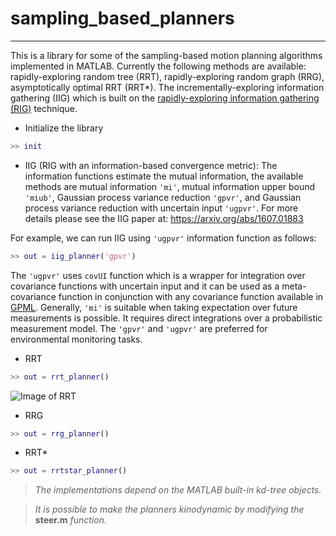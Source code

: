 # sampling_based_planners
---
This is a library for some of the sampling-based motion planning algorithms implemented in MATLAB. Currently the following methods are available: rapidly-exploring random tree (RRT), rapidly-exploring random graph (RRG), asymptotically optimal RRT (RRT*). The incrementally-exploring information gathering (IIG) which is built on the [rapidly-exploring information gathering (RIG)][1] technique.

- Initialize the library

```matlab
>> init
```

- IIG (RIG with an information-based convergence metric): The information functions estimate the mutual information, the available methods are mutual information `'mi'`, mutual information upper bound `'miub'`, Gaussian process variance reduction `'gpvr'`, and Gaussian process variance reduction with uncertain input `'ugpvr'`. For more details please see the IIG paper at: https://arxiv.org/abs/1607.01883

For example, we can run IIG using `'ugpvr'` information function as follows:

```matlab
>> out = iig_planner('gpvr')
```

The `'ugpvr'` uses `covUI` function which is a wrapper for integration over covariance functions with uncertain input and it can be used as a meta-covariance function in conjunction with any covariance function available in [GPML][2].
Generally, `'mi'` is suitable when taking expectation over future measurements is possible. It requires direct integrations over a probabilistic measurement model. The `'gpvr'` and `'ugpvr'` are preferred for environmental monitoring tasks.

- RRT

```matlab
>> out = rrt_planner()
```

![Image of RRT](https://raw.githubusercontent.com/MaaniGhaffari/sampling_based_planners/master/figures/RRT_Cave.gif)


- RRG

```matlab
>> out = rrg_planner()
```


- RRT*

```matlab
>> out = rrtstar_planner()
```


> *The implementations depend on the MATLAB built-in kd-tree objects.*

> *It is possible to make the planners kinodynamic by modifying the* **steer.m** *function.* 

[1]:http://ijr.sagepub.com/content/33/9/1271
[2]:http://www.gaussianprocess.org/gpml/code/matlab/doc/
